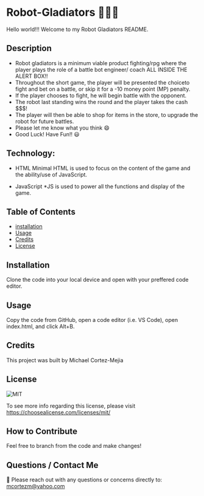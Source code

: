 # Robot-Gladiators :robot::boxing_glove::boom:

Hello world!!! Welcome to my Robot Gladiators README. 


## **Description**

- Robot gladiators is a minimum viable product fighting/rpg where the player plays the role of a battle bot engineer/ coach ALL INSIDE THE ALERT BOX!! 
- Throughout the short game, the player will be presented the choiceto fight and bet on a battle, or skip it for a -10 money point (MP) penalty. 
- If the player chooses to fight, he will begin battle with the opponent. 
- The robot last standing wins the round and the player takes the cash $$$! 
- The player will then be able to shop for items in the store, to upgrade the robot for future battles. 
- Please let me know what you think :smile:
- Good Luck! Have Fun!! :smiley: 

## Technology: 

- HTML
Minimal HTML is used to focus on the content of the game and the ability/use of JavaScript. 

- JavaScript
*JS is used to power all the functions and display of the game. 

## **Table of Contents** 

- [installation](#installation)
- [Usage](#usage)
- [Credits](#credits)
- [License](#license)

## **Installation**

Clone the code into your local device and open with your preffered code editor. 

## **Usage**

Copy the code from GitHub, open a code editor (i.e. VS Code), open index.html, and click Alt+B. 


## **Credits** 

This project was built by Michael Cortez-Mejia 



## **License**

![MIT](https://img.shields.io/static/v1?label=License&message=MIT&color=success)

To see more info regarding this license, please visit https://choosealicense.com/licenses/mit/

## **How to Contribute**

Feel free to branch from the code and make changes! 

## **Questions / Contact Me**

:thinking: Please reach out with any questions or concerns directly to: mcortezm@yahoo.com
